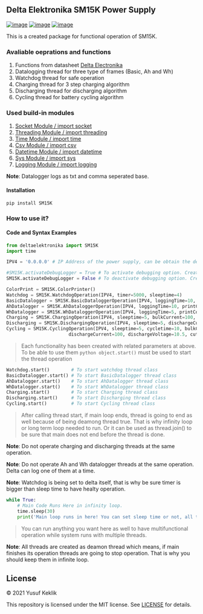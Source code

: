 ## Delta Elektronika SM15K Power Supply


[![image](https://img.shields.io/badge/Python-v.3.9.1-blue)](https://www.python.org/downloads/)
[![image](https://img.shields.io/badge/GitHUB-SM15K-green)](https://github.com/keklikyusuf/DeltaElektronika)
[![image](https://img.shields.io/badge/Pypi-SM15K-red)](https://pypi.org/project/SM15K/)


This is a created package for functional operation of SM15K.

### Avaliable oeprations and functions
1. Functions from datasheet [Delta Electronika](https://www.delta-elektronika.nl/upload/MANUAL_ETHERNET_AND_SEQUENCER_PROGRAMMING_SM15K.pdf)
2. Datalogging thread for three type of frames (Basic, Ah and Wh)
3. Watchdog thread for safe operation
4. Charging thread for 3 step charging algorithm
5. Discharging thread for discharging algorithm
6. Cycling thread for battery cycling algorithm

### Used build-in modules
1. [Socket Module / import socket](https://docs.python.org/3/library/socket.htmll)
2. [Threading Module / import threading](https://docs.python.org/3/library/threading.html)
3. [Time Module / import time](https://docs.python.org/3/library/time.html)
4. [Csv Module / import csv](https://docs.python.org/3/library/csv.html)
5. [Datetime Module / import datetime](https://docs.python.org/3/library/datetime.html)
6. [Sys Module / import sys](https://docs.python.org/3/library/sys.html)
7. [Logging Module / import logging](https://docs.python.org/3/howto/logging.html)

__Note__: Datalogger logs as txt and comma seperated base.

#### Installation
```pip install SM15K```


### How to use it?
#### Code and Syntax Examples
```python
from deltaelektronika import SM15K
import time
```

```python
IPV4 = '0.0.0.0' # IP Address of the power supply, can be obtain the device itself.

#SM15K.activateDebugLogger = True # To activate debugging option. Creates systemlog file and logs everything
SM15K.activateDebugLogger = False # To deactivate debugging option. Creates systemlog file and logs everything

ColorPrint = SM15K.ColorPrinter()
Watchdog = SM15K.WatchdogOperation(IPV4, timer=5000, sleeptime=4)                               # Be sure timer is higher than sleeptime of the thread
BasicDatalogger = SM15K.BasicDataloggerOperation(IPV4, loggingTime=10, printColor= 'purple')    # Default color is green, available colors are: purple, blue, cyan, green, yellow, red and normal
AhDatalogger = SM15K.AhDataloggerOperation(IPV4, loggingTime=10, printColor= 'red')             # Default color is green, available colors are: purple, blue, cyan, green, yellow, red and normal
WhDatalogger = SM15K.WhDataloggerOperation(IPV4, loggingTime=5, printColor='blue')              # Default color is green, available colors are: purple, blue, cyan, green, yellow, red and normal
Charging = SM15K.ChargingOperation(IPV4, sleeptime=5, bulkCurrent=100, bulkVoltage= 14.5, floatVoltage=13.8, floatTime=300 )
Discharging = SM15K.DischargingOperation(IPV4, sleeptime=5, dischargeCurrent=100, dischargeVoltage=10.5, cutoffCurrent=2)
Cycling = SM15K.CyclingOperation(IPV4, sleeptime=5, cycletime=10, bulkCurrent=100, bulkVoltage=14.5, floatVoltage=13.8, floatTime=300,
                       dischargeCurrent=100, dischargeVoltage=10.5, cutoffCurrent=2, restTime=30)
```
> Each functionality has been created with related parameters at above.  
> To be able to use them ```python object.start()``` must be used to start the thread operation
```python
Watchdog.start()        # To start watchdog thread class
BasicDatalogger.start() # To start BasicDatalogger thread class
AhDatalogger.start()    # To start AhDatalogger thread class
WhDatalogger.start()    # To start WhDatalogger thread class
Charging.start()        # To start Charging thread class
Discharging.start()     # To start Discharging thread class
Cycling.start()         # To start Cycling thread class
```
> After calling thread start, if main loop ends, thread is going to end as well
> because of being deamong thread true. That is why infinity loop or long term loop needed to run.
> Or it can be used as thread.join() to be sure that main does not end before the thread is done.

__Note__: Do not operate charging and discharging threads at the same operation.

__Note__: Do not operate Ah and Wh datalogger threads at the same operation. Delta can log one of them at a time.

__Note__: Watchdog is being set to delta itself, that is why be sure timer is bigger than sleep time to have healty operation.

```python
while True:
    # Main Code Runs Here in infinity loop.
    time.sleep(30)
    print('Main loop runs in here! You can set sleep time or not, all threads are going to run when their sleep time is done!')
```
> You can run anything you want here as well to have multifunctional operation while system runs with multiple threads.
>
__Note__: All threads are created as deamon thread which means, if main finishes its operation
threads are going to stop operation. That is why you should keep them in infinite loop.

## License

© 2021 Yusuf Keklik

This repository is licensed under the MIT license. See [LICENSE](https://github.com/keklikyusuf/DeltaElektronika/blob/main/LICENSE) for details.

